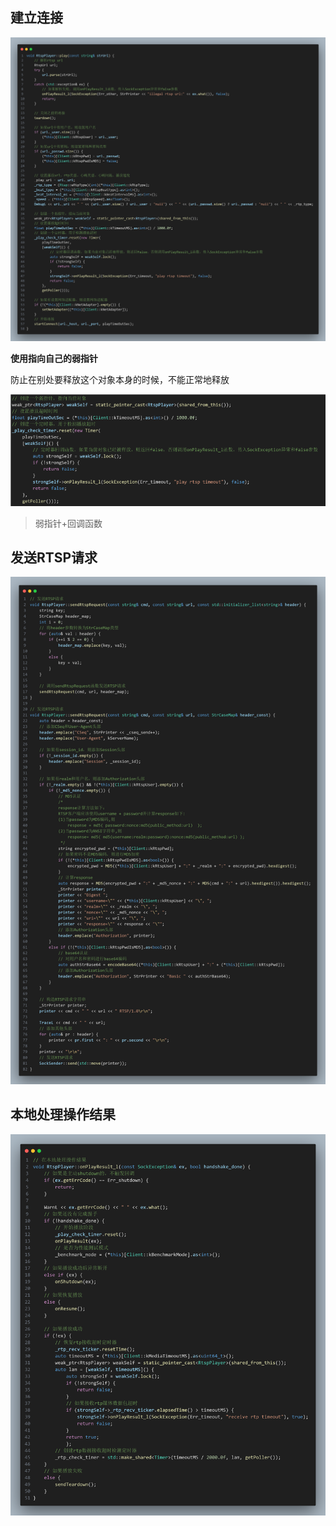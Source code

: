 ## 建立连接

![image-20240731165840572](./RTSPPlayer.assets/image-20240731165840572.png)

**使用指向自己的弱指针**

防止在别处要释放这个对象本身的时候，不能正常地释放

![QQ_1722496288551](./RTSPPlayer.assets/QQ_1722496288551.png)

> 弱指针+回调函数

## 发送RTSP请求

![image-20240801151143014](./RTSPPlayer.assets/image-20240801151143014.png)

## 本地处理操作结果

![image-20240801154135987](./RTSPPlayer.assets/image-20240801154135987.png)